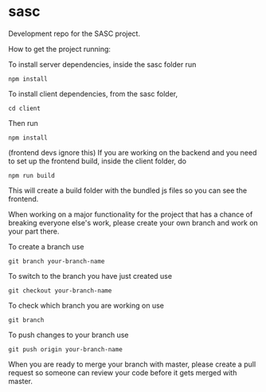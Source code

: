 # sasc
Development repo for the SASC project. 

How to get the project running:

To install server dependencies, inside the sasc folder run
```    
npm install
```

To install client dependencies, from the sasc folder,
```
cd client
```
Then run
```
npm install
```

(frontend devs ignore this) If you are working on the backend and you need to set up the frontend build, inside the client folder, do
```
npm run build
```
This will create a build folder with the bundled js files so you can see the frontend.

When working on a major functionality for the project that has a chance of breaking everyone else's work, please create your own branch and work on your part there.

To create a branch use
```
git branch your-branch-name
```

To switch to the branch you have just created use
```
git checkout your-branch-name
```

To check which branch you are working on use
```
git branch
```

To push changes to your branch use
```
git push origin your-branch-name
```

When you are ready to merge your branch with master, please create a pull request so someone can review your code before it gets merged with master.
